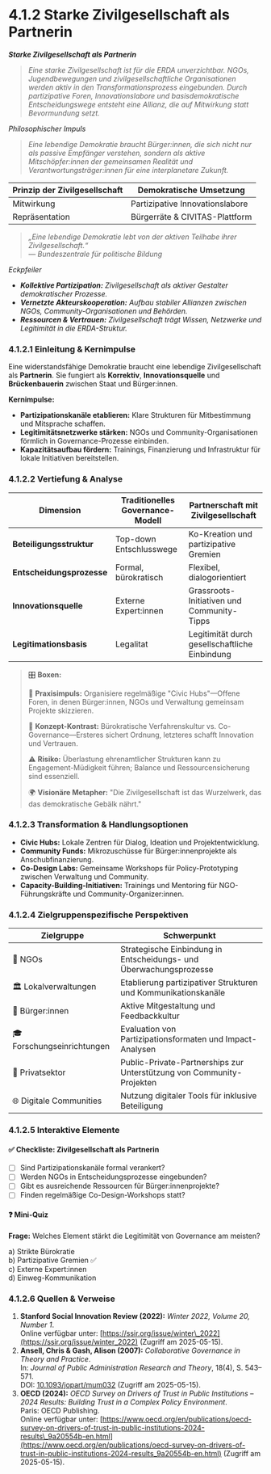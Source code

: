 # 4.1.2 Starke Zivilgesellschaft als Partnerin

_**Starke Zivilgesellschaft als Partnerin**_

> _Eine starke Zivilgesellschaft ist für die ERDA unverzichtbar. NGOs, Jugendbewegungen und zivilgesellschaftliche Organisationen werden aktiv in den Transformationsprozess eingebunden. Durch partizipative Foren, Innovationslabore und basisdemokratische Entscheidungswege entsteht eine Allianz, die auf Mitwirkung statt Bevormundung setzt._

_Philosophischer Impuls_

> _Eine lebendige Demokratie braucht Bürger:innen, die sich nicht nur als passive Empfänger verstehen, sondern als aktive Mitschöpfer:innen der gemeinsamen Realität und Verantwortungsträger:innen für eine interplanetare Zukunft._

| Prinzip der Zivilgesellschaft | Demokratische Umsetzung         |
| ----------------------------- | ------------------------------- |
| Mitwirkung                    | Partizipative Innovationslabore |
| Repräsentation                | Bürgerräte & CIVITAS-Plattform  |

> _„Eine lebendige Demokratie lebt von der aktiven Teilhabe ihrer Zivilgesellschaft.“_> \
> _— Bundeszentrale für politische Bildung_

_Eckpfeiler_

* _**Kollektive Partizipation:** Zivilgesellschaft als aktiver Gestalter demokratischer Prozesse._
* _**Vernetzte Akteurskooperation:** Aufbau stabiler Allianzen zwischen NGOs, Community-Organisationen und Behörden._
* _**Ressourcen & Vertrauen:** Zivilgesellschaft trägt Wissen, Netzwerke und Legitimität in die ERDA-Struktur._

### 4.1.2.1 Einleitung & Kernimpulse

Eine widerstandsfähige Demokratie braucht eine lebendige Zivilgesellschaft als **Partnerin**. Sie fungiert als **Korrektiv**, **Innovationsquelle** und **Brückenbauerin** zwischen Staat und Bürger:innen.

**Kernimpulse:**

* **Partizipationskanäle etablieren:** Klare Strukturen für Mitbestimmung und Mitsprache schaffen.
* **Legitimitätsnetzwerke stärken:** NGOs und Community-Organisationen förmlich in Governance-Prozesse einbinden.
* **Kapazitätsaufbau fördern:** Trainings, Finanzierung und Infrastruktur für lokale Initiativen bereitstellen.

### 4.1.2.2 Vertiefung & Analyse

| Dimension                 | Traditionelles Governance-Modell | Partnerschaft mit Zivilgesellschaft            |
| ------------------------- | -------------------------------- | ---------------------------------------------- |
| **Beteiligungsstruktur**  | Top-down Entschlusswege          | Ko-Kreation und partizipative Gremien          |
| **Entscheidungsprozesse** | Formal, bürokratisch             | Flexibel, dialogorientiert                     |
| **Innovationsquelle**     | Externe Expert:innen             | Grassroots-Initiativen und Community-Tipps     |
| **Legitimationsbasis**    | Legalitat                        | Legitimität durch gesellschaftliche Einbindung |

> 🎛️ **Boxen:**
>
> 📌 **Praxisimpuls:** Organisiere regelmäßige "Civic Hubs"—Offene Foren, in denen Bürger:innen, NGOs und Verwaltung gemeinsam Projekte skizzieren.
>
> 🧠 **Konzept-Kontrast:** Bürokratische Verfahrenskultur vs. Co-Governance—Ersteres sichert Ordnung, letzteres schafft Innovation und Vertrauen.
>
> ⚠️ **Risiko:** Überlastung ehrenamtlicher Strukturen kann zu Engagement-Müdigkeit führen; Balance und Ressourcensicherung sind essenziell.
>
> 🌍 **Visionäre Metapher:** "Die Zivilgesellschaft ist das Wurzelwerk, das das demokratische Gebälk nährt."

### 4.1.2.3 Transformation & Handlungsoptionen

* **Civic Hubs:** Lokale Zentren für Dialog, Ideation und Projektentwicklung.
* **Community Funds:** Mikrozuschüsse für Bürger:innenprojekte als Anschubfinanzierung.
* **Co-Design Labs:** Gemeinsame Workshops für Policy-Prototyping zwischen Verwaltung und Community.
* **Capacity-Building-Initiativen:** Trainings und Mentoring für NGO-Führungskräfte und Community-Organizer:innen.

### 4.1.2.4 Zielgruppenspezifische Perspektiven

| Zielgruppe                 | Schwerpunkt                                                           |
| -------------------------- | --------------------------------------------------------------------- |
| 🤝 NGOs                    | Strategische Einbindung in Entscheidungs- und Überwachungsprozesse    |
| 🏛️ Lokalverwaltungen      | Etablierung partizipativer Strukturen und Kommunikationskanäle        |
| 🧍 Bürger:innen            | Aktive Mitgestaltung und Feedbackkultur                               |
| 🎓 Forschungseinrichtungen | Evaluation von Partizipationsformaten und Impact-Analysen             |
| 💼 Privatsektor            | Public-Private-Partnerships zur Unterstützung von Community-Projekten |
| 🌐 Digitale Communities    | Nutzung digitaler Tools für inklusive Beteiligung                     |

### 4.1.2.5 Interaktive Elemente

#### ✅ Checkliste: Zivilgesellschaft als Partnerin

* [ ] Sind Partizipationskanäle formal verankert?
* [ ] Werden NGOs in Entscheidungsprozesse eingebunden?
* [ ] Gibt es ausreichende Ressourcen für Bürger:innenprojekte?
* [ ] Finden regelmäßige Co-Design-Workshops statt?

#### ❓ Mini-Quiz

**Frage:** Welches Element stärkt die Legitimität von Governance am meisten?

a) Strikte Bürokratie\
b) Partizipative Gremien ✅\
c) Externe Expert:innen\
d) Einweg-Kommunikation

### 4.1.2.6 Quellen & Verweise

1. **Stanford Social Innovation Review (2022):** _Winter 2022, Volume 20, Number 1_.\
   Online verfügbar unter: [https://ssir.org/issue/winter\_2022](https://ssir.org/issue/winter_2022) (Zugriff am 2025-05-15).
2. **Ansell, Chris & Gash, Alison (2007):** _Collaborative Governance in Theory and Practice_.\
   In: _Journal of Public Administration Research and Theory_, 18(4), S. 543–571.\
   DOI: [10.1093/jopart/mum032](https://doi.org/10.1093/jopart/mum032) (Zugriff am 2025-05-15).
3. **OECD (2024):** _OECD Survey on Drivers of Trust in Public Institutions – 2024 Results: Building Trust in a Complex Policy Environment_.\
   Paris: OECD Publishing.\
   Online verfügbar unter: [https://www.oecd.org/en/publications/oecd-survey-on-drivers-of-trust-in-public-institutions-2024-results\_9a20554b-en.html](https://www.oecd.org/en/publications/oecd-survey-on-drivers-of-trust-in-public-institutions-2024-results_9a20554b-en.html) (Zugriff am 2025-05-15).
